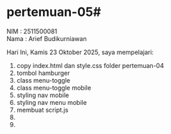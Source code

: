 # pertemuan-05#

NIM : 2511500081<br>
Nama : Arief Budikurniawan<br>

Hari Ini, Kamis 23 Oktober 2025, saya mempelajari:
<ol>
  <li>copy index.html dan style.css folder pertemuan-04</li>
  <li>tombol hamburger</li>
  <li>class menu-toggle</li>
  <li>class menu-toggle mobile</li>
  <li>styling nav mobile</li>
  <li>styling nav menu mobile</li>
  <li>membuat script.js</li>
  <li></li>
  <li></li>
</ol>